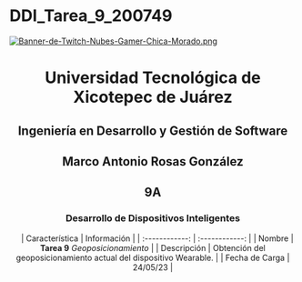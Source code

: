 # DDI_Tarea_9_200749

[![Banner-de-Twitch-Nubes-Gamer-Chica-Morado.png](https://i.postimg.cc/15q3LFXF/Banner-de-Twitch-Nubes-Gamer-Chica-Morado.png)](https://postimg.cc/MvzwBvyZ)

<div align="center">
  
# Universidad Tecnológica de Xicotepec de Juárez


## Ingeniería en Desarrollo y Gestión de Software
## Marco Antonio Rosas González
## 9A
### Desarrollo de Dispositivos Inteligentes




&nbsp;
&nbsp;
|  Característica |  Información |
| :------------: | :------------: |
| Nombre | **Tarea 9** *Geoposicionamiento* |
| Descripción  | Obtención del geoposicionamiento actual del dispositivo Wearable.  |
|  Fecha de Carga | 24/05/23  |
